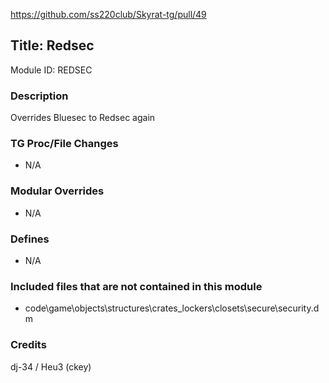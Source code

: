 https://github.com/ss220club/Skyrat-tg/pull/49

## Title: Redsec

Module ID: REDSEC

### Description

Overrides Bluesec to Redsec again

### TG Proc/File Changes

- N/A

### Modular Overrides

- N/A

### Defines

- N/A

### Included files that are not contained in this module

- code\game\objects\structures\crates_lockers\closets\secure\security.dm

### Credits

dj-34 / Heu3 (ckey)
